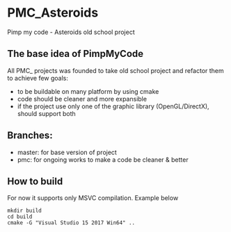 # PMC_Asteroids
Pimp my code - Asteroids old school project

## The base idea of PimpMyCode
All PMC_ projects was founded to take old school project and refactor them to achieve few goals:
 - to be buildable on many platform by using cmake
 - code should be cleaner and more expansible
 - if the project use only one of the graphic library (OpenGL/DirectX), should support both

## Branches:
 - master: for base version of project
 - pmc: for ongoing works to make a code be cleaner & better

## How to build
For now it supports only MSVC compilation. Example below
```
mkdir build
cd build
cmake -G "Visual Studio 15 2017 Win64" ..
```
